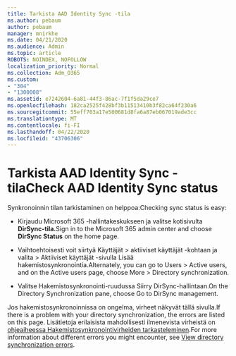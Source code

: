 ```yaml
---
title: Tarkista AAD Identity Sync -tila
ms.author: pebaum
author: pebaum
manager: mnirkhe
ms.date: 04/21/2020
ms.audience: Admin
ms.topic: article
ROBOTS: NOINDEX, NOFOLLOW
localization_priority: Normal
ms.collection: Adm_O365
ms.custom:
- "304"
- "1300008"
ms.assetid: e7242604-6a81-44f3-86ac-7f1f5da29ce7
ms.openlocfilehash: 182ca2525f428bf3b11513410b3f82ca64f230a6
ms.sourcegitcommit: 55eff703a17e500681d8fa6a87eb067019ade3cc
ms.translationtype: MT
ms.contentlocale: fi-FI
ms.lasthandoff: 04/22/2020
ms.locfileid: "43706306"
---
```

# <a name="check-aad-identity-sync-status"></a><span data-ttu-id="409d7-102">Tarkista AAD Identity Sync -tila</span><span class="sxs-lookup"><span data-stu-id="409d7-102">Check AAD Identity Sync status</span></span>

<span data-ttu-id="409d7-103">Synkronoinnin tilan tarkistaminen on helppoa:</span><span class="sxs-lookup"><span data-stu-id="409d7-103">Checking sync status is easy:</span></span>
  
- <span data-ttu-id="409d7-104">Kirjaudu Microsoft 365 -hallintakeskukseen ja valitse kotisivulta **DirSync-tila.**</span><span class="sxs-lookup"><span data-stu-id="409d7-104">Sign in to the Microsoft 365 admin center and choose **DirSync Status** on the home page.</span></span>

- <span data-ttu-id="409d7-105">Vaihtoehtoisesti voit siirtyä Käyttäjät \> aktiiviset käyttäjät -kohtaan ja valita \> Aktiiviset käyttäjät -sivulla Lisää hakemistosynkronointia.</span><span class="sxs-lookup"><span data-stu-id="409d7-105">Alternately, you can go to Users \> Active users, and on the Active users page, choose More \> Directory synchronization.</span></span>

- <span data-ttu-id="409d7-106">Valitse Hakemistosynkronointi-ruudussa Siirry DirSync-hallintaan.</span><span class="sxs-lookup"><span data-stu-id="409d7-106">On the Directory Synchronization pane, choose Go to DirSync management.</span></span>

<span data-ttu-id="409d7-107">Jos hakemistosynkronoinnissa on ongelma, virheet näkyvät tällä sivulla.</span><span class="sxs-lookup"><span data-stu-id="409d7-107">If there is a problem with your directory synchronization, the errors are listed on this page.</span></span> <span data-ttu-id="409d7-108">Lisätietoja erilaisista mahdollisesti ilmenevista virheistä on [ohjeaiheessa Hakemistosynkronointivirheiden tarkasteleminen](https://docs.microsoft.com//office365/enterprise/identify-directory-synchronization-errors).</span><span class="sxs-lookup"><span data-stu-id="409d7-108">For more information about different errors you might encounter, see [View directory synchronization errors](https://docs.microsoft.com//office365/enterprise/identify-directory-synchronization-errors).</span></span>
  